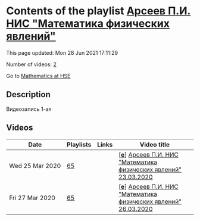 # Contents of the playlist [Арсеев П.И. НИС "Математика физических явлений"](https://www.youtube.com/playlist?list=PLq3E5oubNNoA5JylCRQvyJFQ6d2Pudnmd)

This page updated: Mon 28 Jun 2021 17:11:29

Number of videos: [2](#videos)

Go to [Mathematics at HSE](../README.md)

## Description

Видеозапись 1-ая

## Videos

|Date|Playlists|Links|Video title|
|---|---|---|---|
| Wed&nbsp;25&nbsp;Mar&nbsp;2020 | [65](../playlists/65 "Арсеев П.И. НИС &#34;Математика физических явлений&#34;") |  | [[**e**](https://studio.youtube.com/video/ezO-4SZXmIk/edit "Edit")] [Арсеев П.И. НИС &#34;Математика физических явлений&#34; 23.03.2020](https://www.youtube.com/watch?v=ezO-4SZXmIk&list=PLq3E5oubNNoA5JylCRQvyJFQ6d2Pudnmd "Научно-исследовательский семинар &#34;Математика физических явлений&#34;. 23.03.2020.&#013;Арсеев П.И.") |
| Fri&nbsp;27&nbsp;Mar&nbsp;2020 | [65](../playlists/65 "Арсеев П.И. НИС &#34;Математика физических явлений&#34;") |  | [[**e**](https://studio.youtube.com/video/hgfIx_LRzSQ/edit "Edit")] [Арсеев П.И. НИС &#34;Математика физических явлений&#34; 26.03.2020](https://www.youtube.com/watch?v=hgfIx_LRzSQ&list=PLq3E5oubNNoA5JylCRQvyJFQ6d2Pudnmd "Видеозапись 2") |
